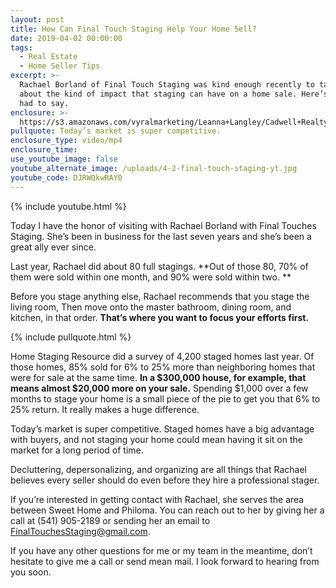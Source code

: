 ```yaml
---
layout: post
title: How Can Final Touch Staging Help Your Home Sell?
date: 2019-04-02 00:00:00
tags:
  - Real Estate
  - Home Seller Tips
excerpt: >-
  Rachael Borland of Final Touch Staging was kind enough recently to talk to me
  about the kind of impact that staging can have on a home sale. Here’s what she
  had to say.
enclosure: >-
  https://s3.amazonaws.com/vyralmarketing/Leanna+Langley/Cadwell+Realty+Group+_+How+Can+Final+Touch+Staging+Help+Your+Home+Sell_.mp4
pullquote: Today’s market is super competitive.
enclosure_type: video/mp4
enclosure_time:
use_youtube_image: false
youtube_alternate_image: /uploads/4-2-final-touch-staging-yt.jpg
youtube_code: DJRWQkwRAY0
---
```


{% include youtube.html %}

Today I have the honor of visiting with Rachael Borland with Final Touches Staging. She’s been in business for the last seven years and she’s been a great ally ever since.

Last year, Rachael did about 80 full stagings. **Out of those 80, 70% of them were sold within one month, and 90% were sold within two. **

Before you stage anything else, Rachael recommends that you stage the living room, Then move onto the master bathroom, dining room, and kitchen, in that order. **That’s where you want to focus your efforts first.**

{% include pullquote.html %}

Home Staging Resource did a survey of 4,200 staged homes last year. Of those homes, 85% sold for 6% to 25% more than neighboring homes that were for sale at the same time. **In a $300,000 house, for example, that means almost $20,000 more on your sale.** Spending $1,000 over a few months to stage your home is a small piece of the pie to get you that 6% to 25% return. It really makes a huge difference.

Today’s market is super competitive. Staged homes have a big advantage with buyers, and not staging your home could mean having it sit on the market for a long period of time. 

Decluttering, depersonalizing, and organizing are all things that Rachael believes every seller should do even before they hire a professional stager.

If you’re interested in getting contact with Rachael, she serves the area between Sweet Home and Philoma. You can reach out to her by giving her a call at (541) 905-2189 or sending her an email to [FinalTouchesStaging@gmail.com](mailto:FinalTouchesStaging@gmail.com).

If you have any other questions for me or my team in the meantime, don’t hesitate to give me a call or send mean mail. I look forward to hearing from you soon.